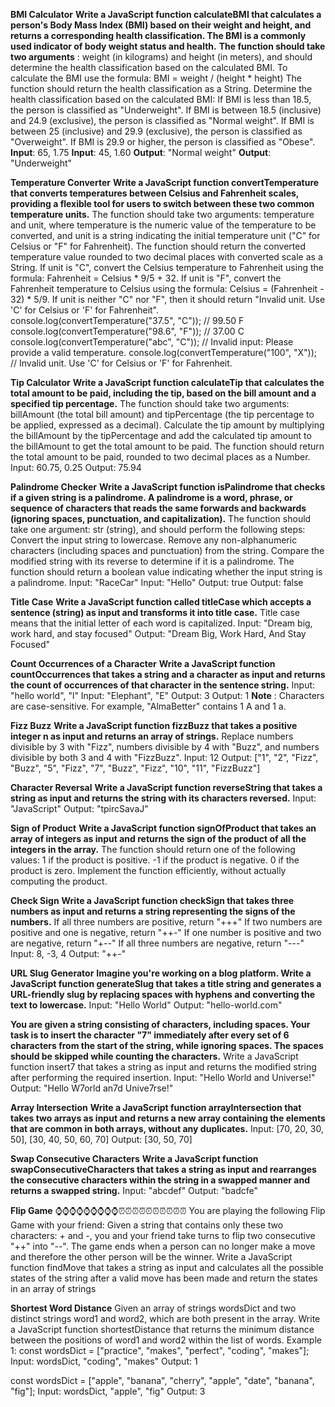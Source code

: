 **BMI Calculator**
**Write a JavaScript function calculateBMI that calculates a person's Body Mass Index (BMI) based on their weight and height, and returns a corresponding health classification. The BMI is a commonly used indicator of body weight status and health.**
**The function should take two arguments** : weight (in kilograms) and height (in meters), and should determine the health classification based on the calculated BMI. To calculate the BMI use the formula: BMI = weight / (height * height)
The function should return the health classification as a String. Determine the health classification based on the calculated BMI:
If BMI is less than 18.5, the person is classified as "Underweight".
If BMI is between 18.5 (inclusive) and 24.9 (exclusive), the person is classified as "Normal weight".
If BMI is between 25 (inclusive) and 29.9 (exclusive), the person is classified as "Overweight".
If BMI is 29.9 or higher, the person is classified as "Obese".
**Input**: 65, 1.75                  **Input**: 45, 1.60
**Output**: "Normal weight"          **Output**: "Underweight"



**Temperature Converter**
**Write a JavaScript function convertTemperature that converts temperatures between Celsius and Fahrenheit scales, providing a flexible tool for users to switch between these two common temperature units.**
The function should take two arguments: temperature and unit, where temperature is the numeric value of the temperature to be converted, and unit is a string indicating the initial temperature unit ("C" for Celsius or "F" for Fahrenheit).
The function should return the converted temperature value rounded to two decimal places with converted scale as a String.
If unit is "C", convert the Celsius temperature to Fahrenheit using the formula: Fahrenheit = Celsius * 9/5 + 32.
If unit is "F", convert the Fahrenheit temperature to Celsius using the formula: Celsius = (Fahrenheit - 32) * 5/9.
If unit is neither "C" nor "F", then it should return "Invalid unit. Use 'C' for Celsius or 'F' for Fahrenheit".
console.log(convertTemperature("37.5", "C")); // 99.50 F
console.log(convertTemperature("98.6", "F")); // 37.00 C
console.log(convertTemperature("abc", "C")); // Invalid input: Please provide a valid temperature.
console.log(convertTemperature("100", "X")); // Invalid unit. Use 'C' for Celsius or 'F' for Fahrenheit.


**Tip Calculator**
**Write a JavaScript function calculateTip that calculates the total amount to be paid, including the tip, based on the bill amount and a specified tip percentage.**
The function should take two arguments: billAmount (the total bill amount) and tipPercentage (the tip percentage to be applied, expressed as a decimal). Calculate the tip amount by multiplying the billAmount by the tipPercentage and add the calculated tip amount to the billAmount to get the total amount to be paid.
The function should return the total amount to be paid, rounded to two decimal places as a Number.
Input: 60.75, 0.25
Output: 75.94


**Palindrome Checker**
**Write a JavaScript function isPalindrome that checks if a given string is a palindrome. A palindrome is a word, phrase, or sequence of characters that reads the same forwards and backwards (ignoring spaces, punctuation, and capitalization).**
The function should take one argument: str (string), and should perform the following steps:
Convert the input string to lowercase.
Remove any non-alphanumeric characters (including spaces and punctuation) from the string.
Compare the modified string with its reverse to determine if it is a palindrome.
The function should return a boolean value indicating whether the input string is a palindrome.
Input: "RaceCar"               Input: "Hello"
Output: true                   Output: false



**Title Case**
**Write a JavaScript function called titleCase which accepts a sentence (string) as input and transforms it into title case.**
Title case means that the initial letter of each word is capitalized.
Input: "Dream big, work hard, and stay focused"
Output: "Dream Big, Work Hard, And Stay Focused"


**Count Occurrences of a Character**
**Write a JavaScript function countOccurrences that takes a string and a character as input and returns the count of occurrences of that character in the sentence string.**
Input: "hello world", "l"        Input: "Elephant", "E"
Output: 3                        Output: 1
**Note** : Characters are case-sensitive. For example, "AlmaBetter" contains 1 A and 1 a.


**Fizz Buzz**
**Write a JavaScript function fizzBuzz that takes a positive integer n as input and returns an array of strings.**
Replace numbers divisible by 3 with "Fizz", numbers divisible by 4 with "Buzz", and numbers divisible by both 3 and 4 with "FizzBuzz".
Input: 12
Output: ["1", "2", "Fizz", "Buzz", "5", "Fizz", "7", "Buzz", "Fizz", "10", "11", "FizzBuzz"]


**Character Reversal**
**Write a JavaScript function reverseString that takes a string as input and returns the string with its characters reversed.**
Input: "JavaScript"
Output: "tpircSavaJ"


**Sign of Product**
**Write a JavaScript function signOfProduct that takes an array of integers as input and returns the sign of the product of all the integers in the array.**
The function should return one of the following values:
1 if the product is positive.
-1 if the product is negative.
0 if the product is zero.
Implement the function efficiently, without actually computing the product.


**Check Sign**
**Write a JavaScript function checkSign that takes three numbers as input and returns a string representing the signs of the numbers.**
If all three numbers are positive, return "+++"
If two numbers are positive and one is negative, return "++-"
If one number is positive and two are negative, return "+--"
If all three numbers are negative, return "---"
Input: 8, -3, 4
Output: "++-"


**URL Slug Generator**
**Imagine you're working on a blog platform. Write a JavaScript function generateSlug that takes a title string and generates a URL-friendly slug by replacing spaces with hyphens and converting the text to lowercase.**
Input: "Hello World"
Output: "hello-world.com"


**You are given a string consisting of characters, including spaces. Your task is to insert the character "7" immediately after every set of 6 characters from the start of the string, while ignoring spaces. The spaces should be skipped while counting the characters.**
Write a JavaScript function insert7 that takes a string as input and returns the modified string after performing the required insertion.
Input: "Hello World and Universe!"
Output: "Hello W7orld an7d Unive7rse!"



**Array Intersection**
**Write a JavaScript function arrayIntersection that takes two arrays as input and returns a new array containing the elements that are common in both arrays, without any duplicates.**
Input:     [70, 20, 30, 50], [30, 40, 50, 60, 70]
Output:    [30, 50, 70]



**Swap Consecutive Characters**
**Write a JavaScript function swapConsecutiveCharacters that takes a string as input and rearranges the consecutive characters within the string in a swapped manner and returns a swapped string.**
Input:   "abcdef"
Output:  "badcfe"


**Flip Game**  ⌚⌚⌚⌚⌚⌚⌚⌚⌚⏰⏰⏰⏰⏰⏰⏰⏰⏰⏰
You are playing the following Flip Game with your friend: Given a string that contains only these two characters: + and -, you and your friend take turns to flip two consecutive "++" into "--". The game ends when a person can no longer make a move and therefore the other person will be the winner.
Write a JavaScript function findMove that takes a string as input and calculates all the possible states of the string after a valid move has been made and return the states in an array of strings


**Shortest Word Distance**
Given an array of strings wordsDict and two distinct strings word1 and word2, which are both present in the array. Write a JavaScript function shortestDistance that returns the minimum distance between the positions of word1 and word2 within the list of words.
Example 1:
const wordsDict = ["practice", "makes", "perfect", "coding", "makes"];
Input: wordsDict, "coding", "makes"
Output: 1

const wordsDict = ["apple", "banana", "cherry", "apple", "date", "banana", "fig"];
Input: wordsDict, "apple", "fig"
Output: 3